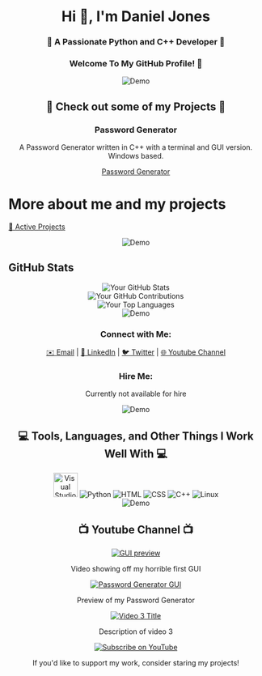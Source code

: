 <h1 align="center">Hi 👋, I'm Daniel Jones</h1>
<h3 align="center">🚀 A Passionate Python and C++ Developer 🚀</h3>
<h3 align="center">Welcome To My GitHub Profile! 👋</h3>

<div align="center">
  <img src="https://user-images.githubusercontent.com/73097560/115834477-dbab4500-a447-11eb-908a-139a6edaec5c.gif" alt="Demo" />
</div>

<h2 align="center">🚀 Check out some of my Projects 🚀</h2>

<div align="center">
  <h3>Password Generator</h3>
</div>

<p align="center">
  A Password Generator written in C++ with a terminal and GUI version. Windows based.
</p>

<div align="center">
  <a href="https://github.com/DanielJones02/Password-Generator" class="button">Password Generator</a>
</div>


# More about me and my projects

[📁 Active Projects](https://github.com/DanielJones02/Active-Projects)

<div align="center">
  <img src="https://user-images.githubusercontent.com/73097560/115834477-dbab4500-a447-11eb-908a-139a6edaec5c.gif" alt="Demo" />
</div>

## GitHub Stats

<div align="center">
  <img src="https://github-readme-stats.vercel.app/api?username=DanielJones02&theme=highcontrast&show_icons=true" alt="Your GitHub Stats" />
</div>

<div align="center">
  <img src="https://github-readme-streak-stats.herokuapp.com/?user=DanielJones02&theme=highcontrast" alt="Your GitHub Contributions" />
</div>

<div align="center">
  <img src="https://github-readme-stats.vercel.app/api/top-langs/?username=DanielJones02&theme=highcontrast" alt="Your Top Languages" />
</div>

<div align="center">
  <img src="https://user-images.githubusercontent.com/73097560/115834477-dbab4500-a447-11eb-908a-139a6edaec5c.gif" alt="Demo" />
</div>

<h3 align="center">Connect with Me:</h3>

<p align="center">
  <a href="I_will_change_later@gmail.com">✉️ Email</a> |
  <a href="https://www.linkedin.com/in/yourlinkedinprofile">💼 LinkedIn</a> |
  <a href="https://twitter.com/yourtwitter">🐦 Twitter</a> |
  <a href="https://www.youtube.com/channel/UCDRBLCjQSKVyy_cCxTpqRnw">🌐 Youtube Channel</a>
</p>

<h3 align="center">Hire Me:</h3>

<p align="center">
  Currently not available for hire
</p>

<div align="center">
  <img src="https://user-images.githubusercontent.com/73097560/115834477-dbab4500-a447-11eb-908a-139a6edaec5c.gif" alt="Demo" />
</div>

<div align="center">
  <h2>💻 Tools, Languages, and Other Things I Work Well With 💻</h2>
</div>

<div align="center">
  <img src="https://github.com/DanielJones02/DanielJones02/blob/main/images/Visual_Studio_Icon_2019.svg.png" width="48" height="48" alt="Visual Studio" />
  <img src="https://github.com/DanielJones02/DanielJones02/blob/main/images/python.png" alt="Python" />
  <img src="https://github.com/DanielJones02/DanielJones02/blob/main/images/html.png" alt="HTML" />
  <img src="https://github.com/DanielJones02/DanielJones02/blob/main/images/css.png" alt="CSS" />
  <img src="https://github.com/DanielJones02/DanielJones02/blob/main/images/C%2B%2B.png" alt="C++" />
  <img src="https://github.com/DanielJones02/DanielJones02/blob/main/images/linux.png" alt="Linux" />
</div>

<div align="center">
  <img src="https://user-images.githubusercontent.com/73097560/115834477-dbab4500-a447-11eb-908a-139a6edaec5c.gif" alt="Demo" />
</div>

<h2 align="center">📺 Youtube Channel 📺</h2>

<div align="center">
  <a href="https://www.youtube.com/watch?v=m4cp0uQON50">
    <img src="https://i.ytimg.com/vi/video1/maxresdefault.jpg" alt="GUI preview" />
  </a>
  <p>Video showing off my horrible first GUI</p>
</div>

<div align="center">
  <a href="https://www.youtube.com/watch?v=9QbCJY5QnYE">
    <img src="https://i.ytimg.com/vi/video2/hqdefault.jpg" alt="Password Generator GUI" />
  </a>
  <p>Preview of my Password Generator</p>
</div>

<div align="center">
  <a href="https://www.youtube.com/watch?v=video3">
    <img src="https://i.ytimg.com/vi/video3/maxresdefault.jpg" alt="Video 3 Title" />
  </a>
  <p>Description of video 3</p>
</div>

<div align="center">
  <a href="https://www.youtube.com/channel/UCDRBLCjQSKVyy_cCxTpqRnw?sub_confirmation=1">
    <img src="https://custom-icon-badges.herokuapp.com/badge/-Subscribe-red?style=for-the-badge&logo=video&logoColor=white" alt="Subscribe on YouTube" />
  </a>
</div>

<div align="center">
  <p>If you'd like to support my work, consider staring my projects!</p>
</div>
